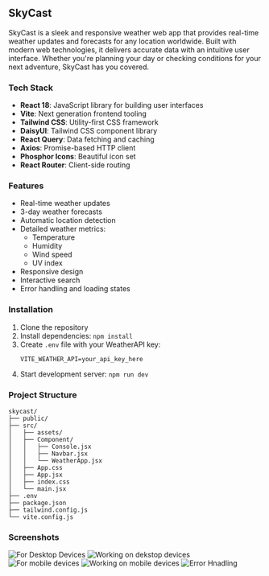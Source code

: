## SkyCast

SkyCast is a sleek and responsive weather web app that provides real-time weather updates and forecasts for any location worldwide. Built with modern web technologies, it delivers accurate data with an intuitive user interface. Whether you're planning your day or checking conditions for your next adventure, SkyCast has you covered.

### Tech Stack
- **React 18**: JavaScript library for building user interfaces
- **Vite**: Next generation frontend tooling
- **Tailwind CSS**: Utility-first CSS framework
- **DaisyUI**: Tailwind CSS component library
- **React Query**: Data fetching and caching
- **Axios**: Promise-based HTTP client
- **Phosphor Icons**: Beautiful icon set
- **React Router**: Client-side routing

### Features
- Real-time weather updates
- 3-day weather forecasts
- Automatic location detection
- Detailed weather metrics:
  - Temperature
  - Humidity
  - Wind speed
  - UV index
- Responsive design
- Interactive search
- Error handling and loading states

### Installation
1. Clone the repository
2. Install dependencies: `npm install`
3. Create `.env` file with your WeatherAPI key:
   ```
   VITE_WEATHER_API=your_api_key_here
   ```
4. Start development server: `npm run dev`

### Project Structure
```
skycast/
├── public/
├── src/
│   ├── assets/
│   ├── Component/
│   │   ├── Console.jsx
│   │   ├── Navbar.jsx
│   │   └── WeatherApp.jsx
│   ├── App.css
│   ├── App.jsx
│   ├── index.css
│   └── main.jsx
├── .env
├── package.json
├── tailwind.config.js
└── vite.config.js

```

### Screenshots
![For Desktop Devices](./public/Screenshot%202025-02-18%20153740.png)
![Working on dekstop devices](./public/localhost_5173_.png)
![For mobile devices](./public/localhost_5173_(iPhone%20SE).png)
![Working on mobile devices](./public/localhost_5173_(iPhone%20XR).png)
![Error Hnadling](./public/localhost_5173_(iPhone%20SE)%20(1).png)

